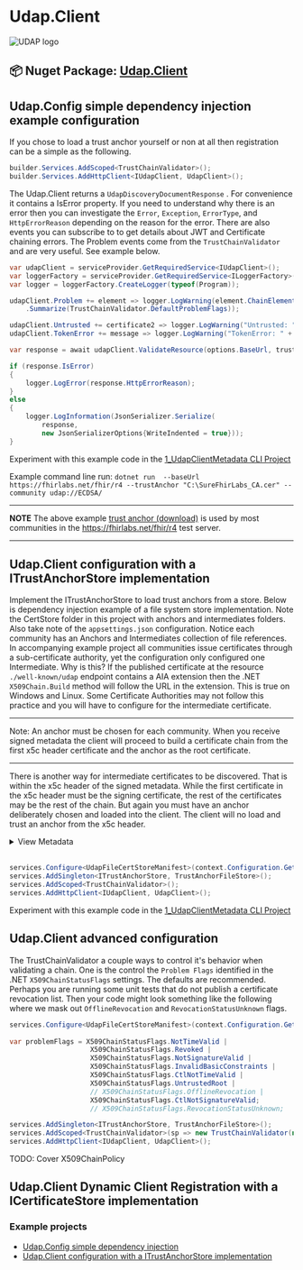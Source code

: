 # Udap.Client

![UDAP logo](https://avatars.githubusercontent.com/u/77421324?s=48&v=4)

## 📦 Nuget Package: [Udap.Client](https://www.nuget.org/packages?q=udap.client)

## Udap.Config simple dependency injection example configuration

If you chose to load a trust anchor yourself or non at all then registration can be a simple as the following.

```csharp
builder.Services.AddScoped<TrustChainValidator>();
builder.Services.AddHttpClient<IUdapClient, UdapClient>();
```

The Udap.Client returns a ```UdapDiscoveryDocumentResponse``` .  For convenience it contains a IsError property.  If you need to understand why there is an error then you can investigate the ```Error```, ```Exception```, ```ErrorType```, and ```HttpErrorReason``` depending on the reason for the error.  There are also events you can subscribe to to get details about JWT and Certificate chaining errors.  The Problem events come from the ```TrustChainValidator``` and are very useful.  See example below.

```csharp
var udapClient = serviceProvider.GetRequiredService<IUdapClient>();
var loggerFactory = serviceProvider.GetRequiredService<ILoggerFactory>();
var logger = loggerFactory.CreateLogger(typeof(Program));

udapClient.Problem += element => logger.LogWarning(element.ChainElementStatus
    .Summarize(TrustChainValidator.DefaultProblemFlags));

udapClient.Untrusted += certificate2 => logger.LogWarning("Untrusted: " + certificate2.Subject);
udapClient.TokenError += message => logger.LogWarning("TokenError: " + message);

var response = await udapClient.ValidateResource(options.BaseUrl, trustAnchorStore, community);

if (response.IsError)
{
    logger.LogError(response.HttpErrorReason);
}
else
{
    logger.LogInformation(JsonSerializer.Serialize(
        response, 
        new JsonSerializerOptions{WriteIndented = true})); 
}

```

Experiment with this example code in the [1_UdapClientMetadata CLI Project](../../examples/clients/1_UdapClientMetadata)

Example command line run: ```dotnet run  --baseUrl https://fhirlabs.net/fhir/r4 --trustAnchor "C:\SureFhirLabs_CA.cer" --community udap://ECDSA/```
 
 ---

 **NOTE** The above example [trust anchor (download)](https://storage.googleapis.com/crl.fhircerts.net/certs/SureFhirLabs_CA.cer) is used by most communities in the https://fhirlabs.net/fhir/r4 test server.

---

## Udap.Client configuration with a ITrustAnchorStore implementation

Implement the ITrustAnchorStore to load trust anchors from a store.  Below is dependency injection example of a file system store implementation.  Note the CertStore folder in this project with anchors and intermediates folders.  Also take note of the ```appsettings.json``` configuration.  Notice each community has an Anchors and Intermediates collection of file references.  In accompanying example project all communities issue certificates through a sub-certificate authority, yet the configuration only configured one Intermediate.  Why is this?  If the published certificate at the resource ```./well-known/udap``` endpoint contains a AIA extension then the .NET ```X509Chain.Build``` method will follow the URL in the extension.  This is true on Windows and Linux.  Some Certificate Authorities may not follow this practice and you will have to configure for the intermediate certificate.  

---
Note: An anchor must be chosen for each community.  When you receive signed metadata the client will proceed to build a certificate chain from the first x5c header certificate and the anchor as the root certificate.  

---

There is another way for intermediate certificates to be discovered.  That is within the x5c header of the signed metadata.  While the first certificate in the x5c header must be the signing certificate, the rest of the certificates may be the rest of the chain.  But again you must have an anchor deliberately chosen and loaded into the client.  The client will no load and trust an anchor from the x5c header.

<details><summary><a>View Metadata</></summary>

```json
"UdapFileCertStoreManifest": {
    "ResourceServers": [
      {
        "Communities": [
          {
            "Name": "udap://stage.healthtogo.me/",
            "Anchors": [
              {
                "FilePath": "CertStore/anchors/EMRDirectTestCA.crt"
              }
            ]
          },
          {
            "Name": "udap://fhirlabs.net/",
            "Intermediates": [
              "CertStore/intermediates/SureFhirLabs_Intermediate.cer"
            ],
            "Anchors": [
              {
                "FilePath": "CertStore/anchors/SureFhirLabs_CA.cer"
              }
            ]
          },
          {
            "Name": "udap://expired.fhirlabs.net/",
            "Anchors": [
              {
                "FilePath": "CertStore/anchors/SureFhirLabs_CA.cer"
              }
            ]
          },
          {
            "Name": "udap://revoked.fhirlabs.net/",
            "Anchors": [
              {
                "FilePath": "CertStore/anchors/SureFhirLabs_CA.cer"
              }
            ]
          },
          {
            "Name": "udap://untrusted.fhirlabs.net/",
            "Anchors": [
              {
                "FilePath": "CertStore/anchors/SureFhirLabs_CA.cer"
              }
            ]
          },
          {
            "Name": "udap://Iss.Miss.Match.To.SubjAltName/",
            "Anchors": [
              {
                "FilePath": "CertStore/anchors/SureFhirLabs_CA.cer"
              }
            ]
          },
          {
            "Name": "udap://Iss.Miss.Match.To.BaseUrl//",
            "Anchors": [
              {
                "FilePath": "CertStore/anchors/SureFhirLabs_CA.cer"
              }
            ]
          },
          {
            "Name": "udap://ECDSA/",
            "Anchors": [
              {
                "FilePath": "CertStore/anchors/SureFhirLabs_CA.cer"
              }
            ]
          }
        ]
      }
    ]
  }
```

</details>
<br/>

```csharp
services.Configure<UdapFileCertStoreManifest>(context.Configuration.GetSection("UdapFileCertStoreManifest"));
services.AddSingleton<ITrustAnchorStore, TrustAnchorFileStore>();
services.AddScoped<TrustChainValidator>();
services.AddHttpClient<IUdapClient, UdapClient>();
```

Experiment with this example code in the [1_UdapClientMetadata CLI Project](../../examples/clients/2_UdapClientMetadata)

## Udap.Client advanced configuration

The TrustChainValidator a couple ways to control it's behavior when validating a chain.  One is the control the ```Problem Flags``` identified in the .NET ```X509ChainStatusFlags``` settings.  The defaults are recommended.  Perhaps you are running some unit tests that do not publish a certificate revocation list.  Then your code might look something like the following where we mask out ```OfflineRevocation``` and ```RevocationStatusUnknown``` flags.

```csharp
services.Configure<UdapFileCertStoreManifest>(context.Configuration.GetSection("UdapFileCertStoreManifest"));
                    
var problemFlags = X509ChainStatusFlags.NotTimeValid |
                    X509ChainStatusFlags.Revoked |
                    X509ChainStatusFlags.NotSignatureValid |
                    X509ChainStatusFlags.InvalidBasicConstraints |
                    X509ChainStatusFlags.CtlNotTimeValid |
                    X509ChainStatusFlags.UntrustedRoot |
                    // X509ChainStatusFlags.OfflineRevocation |
                    X509ChainStatusFlags.CtlNotSignatureValid;
                    // X509ChainStatusFlags.RevocationStatusUnknown;

services.AddSingleton<ITrustAnchorStore, TrustAnchorFileStore>();
services.AddScoped<TrustChainValidator>(sp => new TrustChainValidator(new X509ChainPolicy(), problemFlags, sp.GetService<ILogger<TrustChainValidator>>()));
services.AddHttpClient<IUdapClient, UdapClient>();
```

TODO: Cover X509ChainPolicy


## Udap.Client Dynamic Client Registration with a ICertificateStore implementation

### Example projects

- [Udap.Config simple dependency injection](./examples/clients/1_UdapClientMetadata/README.md)
- [Udap.Client configuration with a ITrustAnchorStore implementation](./examples/clients/2_UdapClientMetadata/README.md)

